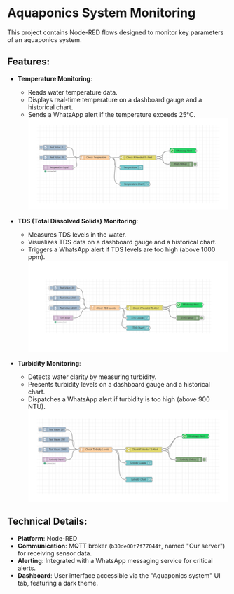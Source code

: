 # Aquaponics System Monitoring

This project contains Node-RED flows designed to monitor key parameters of an aquaponics system.

## Features:

* **Temperature Monitoring**:
    * Reads water temperature data.
    * Displays real-time temperature on a dashboard gauge and a historical chart.
    * Sends a WhatsApp alert if the temperature exceeds 25°C.
      <img src= "https://github.com/GloryBinkatabana/NodeRed/blob/c2db0674154890148e22836abfa6168aa2ce4dba/tempsensor.png">

* **TDS (Total Dissolved Solids) Monitoring**:
    * Measures TDS levels in the water.
    * Visualizes TDS data on a dashboard gauge and a historical chart.
    * Triggers a WhatsApp alert if TDS levels are too high (above 1000 ppm).
      <img src= "https://github.com/GloryBinkatabana/NodeRed/blob/c2db0674154890148e22836abfa6168aa2ce4dba/TDSsensor.png">

* **Turbidity Monitoring**:
    * Detects water clarity by measuring turbidity.
    * Presents turbidity levels on a dashboard gauge and a historical chart.
    * Dispatches a WhatsApp alert if turbidity is too high (above 900 NTU).
      <img src= "https://github.com/GloryBinkatabana/NodeRed/blob/c2db0674154890148e22836abfa6168aa2ce4dba/Turbiditysensor.png">

## Technical Details:

* **Platform**: Node-RED
* **Communication**: MQTT broker (`b30de00f7f77044f`, named "Our server") for receiving sensor data.
* **Alerting**: Integrated with a WhatsApp messaging service for critical alerts.
* **Dashboard**: User interface accessible via the "Aquaponics system" UI tab, featuring a dark theme.
